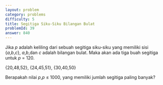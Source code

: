 ```yaml
---
layout: problem
category: problems
difficulty: 5
title: Segitiga Siku-Siku Bilangan Bulat
problemId: 39
answer: 840
---
```

Jika *p* adalah keliling dari sebuah segitiga siku-siku yang memiliki sisi {*a*,*b*,*c*}, *a*,*b*,dan *c* adalah bilangan bulat. Maka akan ada tiga buah segitiga untuk *p* = 120.

{20,48,52}, {24,45,51}, {30,40,50}

Berapakah nilai *p*,*p* ≤ 1000, yang memiliki jumlah segitiga paling banyak?
